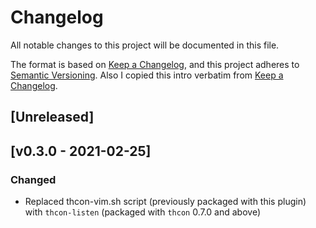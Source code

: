 # Changelog
All notable changes to this project will be documented in this file.

The format is based on [Keep a Changelog](https://keepachangelog.com/en/1.0.0/),
and this project adheres to [Semantic Versioning](https://semver.org/spec/v2.0.0.html).
Also I copied this intro verbatim from [Keep a Changelog](https://keepachangelog.com/en/1.0.0/).

## [Unreleased]
## [v0.3.0 - 2021-02-25]
### Changed
* Replaced thcon-vim.sh script (previously packaged with this plugin) with `thcon-listen` (packaged with `thcon` 0.7.0 and above)

